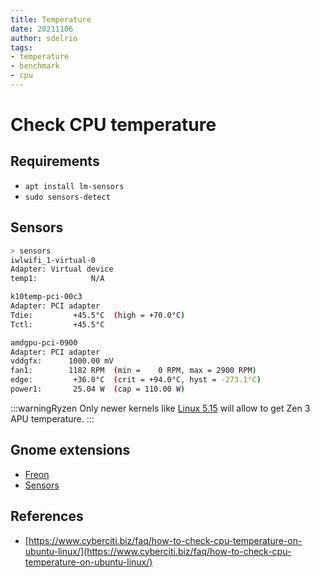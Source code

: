 ```yaml
---
title: Temperature
date: 20211106
author: sdelrio
tags:
- temperature
- benchmark
- cpu
---
```


# Check CPU temperature

## Requirements

* `apt install lm-sensors`
* `sudo sensors-detect`

## Sensors

```bash
> sensors
iwlwifi_1-virtual-0
Adapter: Virtual device
temp1:            N/A  

k10temp-pci-00c3
Adapter: PCI adapter
Tdie:         +45.5°C  (high = +70.0°C)
Tctl:         +45.5°C  

amdgpu-pci-0900
Adapter: PCI adapter
vddgfx:      1000.00 mV 
fan1:        1182 RPM  (min =    0 RPM, max = 2900 RPM)
edge:         +36.0°C  (crit = +94.0°C, hyst = -273.1°C)
power1:       25.04 W  (cap = 110.00 W)
```

:::warningRyzen 
Only newer kernels like [Linux 5.15](/docs/OS/GNU-Linux/Kernel/linux-5.15) will allow to get Zen 3 APU temperature.
:::

## Gnome extensions

* [Freon](https://extensions.gnome.org/extension/1180/freon/)
* [Sensors](https://extensions.gnome.org/extension/82/cpu-temperature-indicator/)

## References

* [https://www.cyberciti.biz/faq/how-to-check-cpu-temperature-on-ubuntu-linux/](https://www.cyberciti.biz/faq/how-to-check-cpu-temperature-on-ubuntu-linux/)

